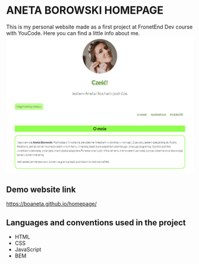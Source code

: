 # ANETA BOROWSKI HOMEPAGE
This is my personal website made as a first project at FronetEnd Dev course with YouCode.
Here you can find a little info about me.
![Homepage screenshot](images/mypage.gif)
## Demo website link
https://boaneta.github.io/homepage/

## Languages and conventions used in the project
- HTML
- CSS
- JavaScript
- BEM
